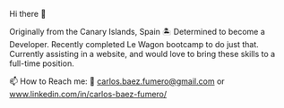 Hi there 👋

Originally from the Canary Islands, Spain 🏝️ Determined to become a Developer. Recently completed Le Wagon bootcamp to do just that. Currently assisting in a website, and would love to bring these skills to a full-time position.

📫 How to Reach me: 📧 carlos.baez.fumero@gmail.com or www.linkedin.com/in/carlos-baez-fumero/

<!--
**CarlosBaezFumero/CarlosBaezFumero** is a ✨ _special_ ✨ repository because its `README.md` (this file) appears on your GitHub profile.

Here are some ideas to get you started:

- 🔭 I’m currently working on ...
- 🌱 I’m currently learning ...
- 👯 I’m looking to collaborate on ...
- 🤔 I’m looking for help with ...
- 💬 Ask me about ...
- 📫 How to reach me: ...
- 😄 Pronouns: ...
- ⚡ Fun fact: ...
-->
